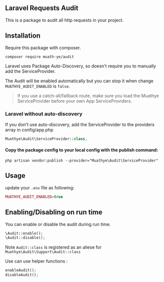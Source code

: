 ## Laravel Requests Audit

This is a package to audit all http requests in your project.

## Installation

Require this package with composer.

```shell
composer require muath-ye/audit
```

Laravel uses Package Auto-Discovery, so doesn't require you to manually add the ServiceProvider.

The Audit will be enabled automatically but you can stop it when change `MUATHYE_AUDIT_ENABLED` is `false`.

> If you use a catch-all/fallback route, make sure you load the Muathye ServiceProvider before your own App ServiceProviders.

### Laravel without auto-discovery

If you don't use auto-discovery, add the ServiceProvider to the providers array in config/app.php

```php
Muathye\Audit\ServiceProvider::class,
```

#### Copy the package config to your local config with the publish command:

```shell
php artisan vendor:publish --provider="Muathye\Audit\ServiceProvider"
```

## Usage

update your ```.env``` file as following:

```php
MUATHYE_AUDIT_ENABLED=true
```

## Enabling/Disabling on run time
You can enable or disable the audit during run time.

```php
\Audit::enable();
\Audit::disable();
```

Note ```Audit::class``` is registered as an aliese for ```Muathye\Audit\Support\Audit::class```

Use can use helper functions :

```php
enableAudit();
disableAudit();
```
